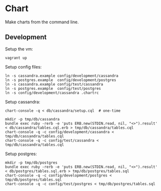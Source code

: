 # Chart

Make charts from the command line.

## Development

Setup the vm:

    vagrant up

Setup config files:

    ln -s cassandra.example config/development/cassandra
    ln -s postgres.example  config/development/postgres
    ln -s cassandra.example config/test/cassandra
    ln -s postgres.example  config/test/postgres
    ln -s config/development/cassandra .chartrc

Setup cassandra:

    chart-console -q < db/cassandra/setup.cql  # one-time

    mkdir -p tmp/db/cassandra
    bundle exec ruby -rerb -e 'puts ERB.new(STDIN.read, nil, "<>").result' < db/cassandra/tables.cql.erb > tmp/db/cassandra/tables.cql
    chart-console -q -c config/development/cassandra < tmp/db/cassandra/tables.cql
    chart-console -q -c config/test/cassandra < tmp/db/cassandra/tables.cql

Setup postgres:

    mkdir -p tmp/db/postgres
    bundle exec ruby -rerb -e 'puts ERB.new(STDIN.read, nil, "<>").result' < db/postgres/tables.sql.erb > tmp/db/postgres/tables.sql
    chart-console -q -c config/development/postgres < tmp/db/postgres/tables.sql
    chart-console -q -c config/test/postgres < tmp/db/postgres/tables.sql

